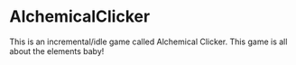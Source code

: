 AlchemicalClicker
=================

This is an incremental/idle game called Alchemical Clicker.  This game is all about the elements baby!
